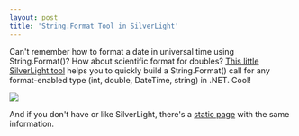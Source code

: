 ```yaml
---
layout: post  
title: 'String.Format Tool in SilverLight'
---
```

Can't remember how to format a date in universal time using String.Format()? How about scientific format for doubles? [This little SilverLight tool](http://blog.toolico.com/2008/developers-tools/string-format-made-simpl) helps you to quickly build a String.Format() call for any format-enabled type (int, double, DateTime, string) in .NET. Cool!

![](http://blog.toolico.com/cdn/images/string-format-small.png)

And if you don't have or like SilverLight, there's a [static page](http://idunno.org/archive/2004/14/01/122.aspx) with the same information.
